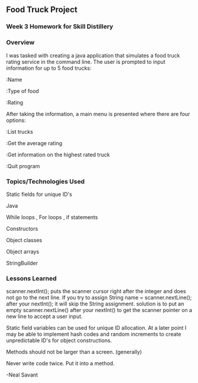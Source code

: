 ## Food Truck Project

### Week 3 Homework for Skill Distillery

### Overview
I was tasked with creating a java application that simulates a food truck rating service in the command line. The user is prompted to input information for up to 5 food trucks:

  :Name

  :Type of food

  :Rating

After taking the information, a main menu is presented where there are four options:

  :List trucks

  :Get the average rating

  :Get information on the highest rated truck

  :Quit program

### Topics/Technologies Used

Static fields for unique ID's

Java

While loops , For loops , if statements

Constructors

Object classes

Object arrays

StringBuilder

### Lessons Learned
scanner.nextInt(); puts the scanner cursor right after the integer and does not go to the next line.
If you try to assign  String name = scanner.nextLine(); after your nextInt(); it will skip the String assignment. solution is to put an empty scanner.nextLine() after your nextInt() to get the scanner pointer on a new line to accept a user input.


Static field variables can be used for unique ID allocation. At a later point I may be able to implement hash codes and random increments to create unpredictable ID's for object constructions.


Methods should not be larger than a screen. (generally)


Never write code twice. Put it into a method.


-Neal Savant
